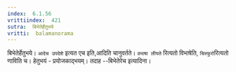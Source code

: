 ```yaml
---
index:  6.1.56
vrittiindex:  421
sutra:  बिभेतेर्हेतुभये
vritti:  balamanorama 
---
```


बिभेतेर्हेतुभये। `आदेच उपदेशे` इत्यत एच इति,आदिति चानुवर्तते। `वभाषा लीयते` रित्यतो विभाषेति, `चिस्फुरो`रित्यतो णाविति च। हेतुभयं - प्रयोजकाद्भयम्। तदाह --बिभेतेरेच इत्यादिना।

